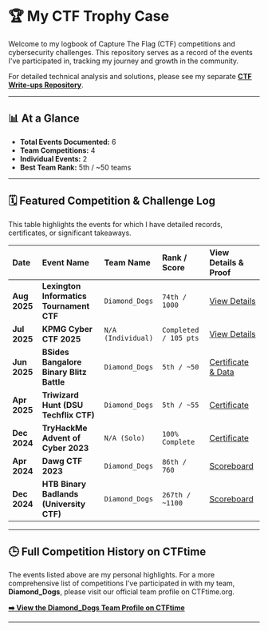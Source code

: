# 🏆 My CTF Trophy Case

Welcome to my logbook of Capture The Flag (CTF) competitions and cybersecurity challenges. This repository serves as a record of the events I've participated in, tracking my journey and growth in the community.

For detailed technical analysis and solutions, please see my separate **[CTF Write-ups Repository](https://github.com/your-username/ctf-writeups)**.

---

## 📊 At a Glance

- **Total Events Documented:** 6
- **Team Competitions:** 4
- **Individual Events:** 2
- **Best Team Rank:** 5th / ~50 teams

---

## 🗓️ Featured Competition & Challenge Log

This table highlights the events for which I have detailed records, certificates, or significant takeaways.

| Date       | Event Name                               | Team Name        | Rank / Score         | View Details & Proof                                          |
| :--------- | :--------------------------------------- | :--------------- | :------------------- | :------------------------------------------------------------ |
| **Aug 2025** | **Lexington Informatics Tournament CTF** | `Diamond_Dogs`   | `74th / 1000`        | [View Details](./2025-LIT-CTF/README.md)        
| **Jul 2025** | **KPMG Cyber CTF 2025**                  | `N/A (Individual)`| `Completed / 105 pts`| [View Details](./2025-KPMG-CTF/README.md)                     |
| **Jun 2025** | **BSides Bangalore Binary Blitz Battle** | `Diamond_Dogs`   | `5th / ~50`          | [Certificate & Data](./2025-BSides-Bangalore/README.md)       |
| **Apr 2025** | **Triwizard Hunt (DSU Techflix CTF)**    | `Diamond_Dogs`   | `5th / ~55`          | [Certificate](./2025-DSU-TriwizardHunt/README.md)             |
| **Dec 2024** | **TryHackMe Advent of Cyber 2023**       | `N/A (Solo)`     | `100% Complete`      | [Certificate](./2024-THM-AdventOfCyber/README.md)             |
| **Apr 2024** | **Dawg CTF 2023**                        | `Diamond_Dogs` | `86th / 760`         | [Scoreboard](./2025-DawgCTF-UMBC/README.md)                        |
| **Dec 2024** | **HTB Binary Badlands (University CTF)** | `Diamond_Dogs` | `267th / ~1100`      | [Scoreboard](./2024-HTB-UniversityCTF-BinaryBadlandsREADME.md)             |

---

## 🕒 Full Competition History on CTFtime

The events listed above are my personal highlights. For a more comprehensive list of competitions I've participated in with my team, **Diamond_Dogs**, please visit our official team profile on CTFtime.org.

**[➡️ View the Diamond_Dogs Team Profile on CTFtime](https://ctftime.org/team/378344)**

---

